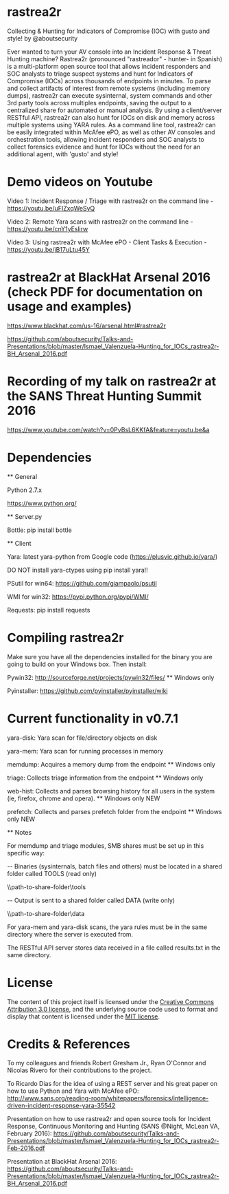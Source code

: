 # rastrea2r

Collecting & Hunting for Indicators of Compromise (IOC) with gusto and style! by @aboutsecurity

Ever wanted to turn your AV console into an Incident Response & Threat Hunting machine? Rastrea2r (pronounced "rastreador" - hunter- in Spanish) is a multi-platform open source tool that allows incident responders and SOC analysts to triage suspect systems and hunt for Indicators of Compromise (IOCs) across thousands of endpoints in minutes. To parse and collect artifacts of interest from remote systems (including memory dumps), rastrea2r can execute sysinternal, system commands and other 3rd party tools across multiples endpoints, saving the output to a centralized share for automated or manual analysis. By using a client/server RESTful API, rastrea2r can also hunt for IOCs on disk and memory across multiple systems using YARA rules. As a command line tool, rastrea2r can be easily integrated within McAfee ePO, as well as other AV consoles and orchestration tools, allowing incident responders and SOC analysts to collect forensics evidence and hunt for IOCs without the need for an additional agent, with 'gusto' and style!

# Demo videos on Youtube

Video 1: Incident Response / Triage with rastrea2r on the command line  - https://youtu.be/uFIZxqWeSyQ

Video 2: Remote Yara scans with rastrea2r on the command line - https://youtu.be/cnY1yEslirw

Video 3: Using rastrea2r with McAfee ePO - Client Tasks & Execution - https://youtu.be/jB17uLtu45Y

# rastrea2r at BlackHat Arsenal 2016 (check PDF for documentation on usage and examples)

https://www.blackhat.com/us-16/arsenal.html#rastrea2r

https://github.com/aboutsecurity/Talks-and-Presentations/blob/master/Ismael_Valenzuela-Hunting_for_IOCs_rastrea2r-BH_Arsenal_2016.pdf

# Recording of my talk on rastrea2r at the SANS Threat Hunting Summit 2016

https://www.youtube.com/watch?v=0PvBsL6KKfA&feature=youtu.be&a

# Dependencies

** General

Python 2.7.x

https://www.python.org/

** Server.py

Bottle: pip install bottle

** Client 

Yara: latest yara-python from Google code (https://plusvic.github.io/yara/)

DO NOT install yara-ctypes using pip install yara!!

PSutil for win64: https://github.com/giampaolo/psutil

WMI for win32: https://pypi.python.org/pypi/WMI/

Requests: pip install requests

# Compiling rastrea2r

Make sure you have all the dependencies installed for the binary you are going to build on your Windows box. Then install:

Pywin32: http://sourceforge.net/projects/pywin32/files/ ** Windows only

Pyinstaller: https://github.com/pyinstaller/pyinstaller/wiki

# Current functionality in v0.7.1

yara-disk: Yara scan for file/directory objects on disk

yara-mem: Yara scan for running processes in memory

memdump: Acquires a memory dump from the endpoint ** Windows only

triage: Collects triage information from the endpoint ** Windows only

web-hist: Collects and parses browsing history for all users in the system (ie, firefox, chrome and opera). ** Windows only NEW

prefetch: Collects and parses prefetch folder from the endpoint ** Windows only NEW 


** Notes

For memdump and triage modules, SMB shares must be set up in this specific way:

-- Binaries (sysinternals, batch files and others) must be located in a shared folder called TOOLS (read only)

\\\\path-to-share-folder\tools

-- Output is sent to a shared folder called DATA (write only)

\\\\path-to-share-folder\data

For yara-mem and yara-disk scans, the yara rules must be in the same directory where the server is executed from.

The RESTful API server stores data received in a file called results.txt in the same directory.

# License

The content of this project itself is licensed under the
[Creative Commons Attribution 3.0 license](http://creativecommons.org/licenses/by/3.0/us/deed.en_US),
and the underlying source code used to format and display that content
is licensed under the [MIT license](http://opensource.org/licenses/mit-license.php).

# Credits & References

To my colleagues and friends Robert Gresham Jr., Ryan O'Connor and Nicolas Rivero for their contributions to the project. 

To Ricardo Dias for the idea of using a REST server and his great paper on how to use Python and Yara with McAfee ePO: http://www.sans.org/reading-room/whitepapers/forensics/intelligence-driven-incident-response-yara-35542

Presentation on how to use rastrea2r and open source tools for Incident Response, Continuous Monitoring and Hunting (SANS @Night, McLean VA, February 2016): https://github.com/aboutsecurity/Talks-and-Presentations/blob/master/Ismael_Valenzuela-Hunting_for_IOCs_rastrea2r-Feb-2016.pdf

Presentation at BlackHat Arsenal 2016: https://github.com/aboutsecurity/Talks-and-Presentations/blob/master/Ismael_Valenzuela-Hunting_for_IOCs_rastrea2r-BH_Arsenal_2016.pdf














